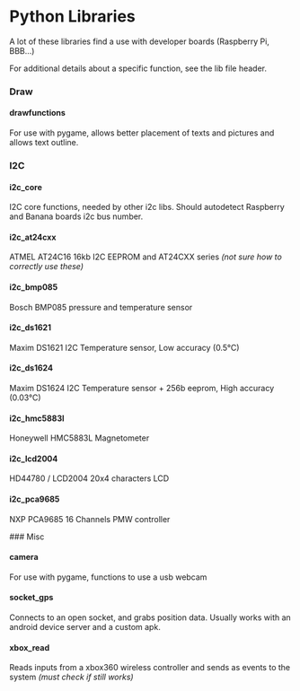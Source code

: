 # Python Libraries
A lot of these libraries find a use with developer boards (Raspberry Pi, BBB...)

For additional details about a specific function, see the lib file header.

### Draw 
#### drawfunctions
For use with pygame, allows better placement of texts and pictures and allows text outline. 

### I2C
#### i2c_core
I2C core functions, needed by other i2c libs. Should autodetect Raspberry and Banana boards i2c bus number.
#### i2c_at24cxx
ATMEL AT24C16 16kb I2C EEPROM and AT24CXX series *(not sure how to correctly use these)*
#### i2c_bmp085
Bosch BMP085 pressure and temperature sensor 
#### i2c_ds1621
Maxim DS1621 I2C Temperature sensor, Low accuracy (0.5°C)
#### i2c_ds1624
Maxim DS1624 I2C Temperature sensor + 256b eeprom, High accuracy (0.03°C)
#### i2c_hmc5883l
Honeywell HMC5883L Magnetometer
#### i2c_lcd2004
HD44780 / LCD2004 20x4 characters LCD
#### i2c_pca9685
NXP PCA9685 16 Channels PMW controller

### Misc
#### camera
For use with pygame, functions to use a usb webcam
#### socket_gps
Connects to an open socket, and grabs position data. Usually works with an android device server and a custom apk.
#### xbox_read 
Reads inputs from a xbox360 wireless controller and sends as events to the system *(must check if still works)*

